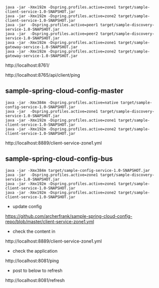 ``` CMD
java -jar -Xmx192m -Dspring.profiles.active=zone1 target/sample-client-service-1.0-SNAPSHOT.jar
java -jar -Xmx192m -Dspring.profiles.active=zone2 target/sample-client-service-1.0-SNAPSHOT.jar
java -jar  -Dspring.profiles.active=peer1 target/sample-discovery-service-1.0-SNAPSHOT.jar
java -jar  -Dspring.profiles.active=peer2 target/sample-discovery-service-1.0-SNAPSHOT.jar
java -jar -Xmx192m -Dspring.profiles.active=zone1 target/sample-gateway-service-1.0-SNAPSHOT.jar
java -jar -Xmx192m -Dspring.profiles.active=zone2 target/sample-gateway-service-1.0-SNAPSHOT.jar
```

http://localhost:8761/

http://localhost:8765/api/client/ping

## sample-spring-cloud-config-master

```
java -jar -Xmx384m -Dspring.profiles.active=native target/sample-config-service-1.0-SNAPSHOT.jar
java -jar  -Dspring.profiles.active=zone1 target/sample-discovery-service-1.0-SNAPSHOT.jar
java -jar -Xmx192m -Dspring.profiles.active=zone1 target/sample-client-service-1.0-SNAPSHOT.jar
java -jar -Xmx192m -Dspring.profiles.active=zone2 target/sample-client-service-1.0-SNAPSHOT.jar
```

http://localhost:8889/client-service-zone1.yml


## sample-spring-cloud-config-bus

```
java -jar -Xmx384m target/sample-config-service-1.0-SNAPSHOT.jar
java -jar  -Dspring.profiles.active=zone1 target/sample-discovery-service-1.0-SNAPSHOT.jar
java -jar -Xmx192m -Dspring.profiles.active=zone1 target/sample-client-service-1.0-SNAPSHOT.jar
java -jar -Xmx192m -Dspring.profiles.active=zone2 target/sample-client-service-1.0-SNAPSHOT.jar
```

- update config 

https://github.com/archerfrank/sample-spring-cloud-config-repo/blob/master/client-service-zone1.yml
- check the content in 

 http://localhost:8889/client-service-zone1.yml

- check the application

http://localhost:8081/ping

- post to below to refresh

http://localhost:8081/refresh
